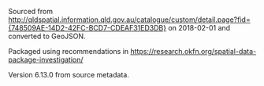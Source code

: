 Sourced from http://qldspatial.information.qld.gov.au/catalogue/custom/detail.page?fid={748509AE-14D2-42FC-BCD7-CDEAF31ED3DB} on 2018-02-01 and converted to GeoJSON.

Packaged using recommendations in https://research.okfn.org/spatial-data-package-investigation/ 

Version 6.13.0 from source metadata.
